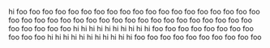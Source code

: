 hi
foo
foo
foo
foo
foo
foo
foo
foo
foo
foo
foo
foo
foo
foo
foo
foo
foo
foo
foo
foo
foo
foo
foo
foo
foo
foo
foo
foo
foo
foo
foo
foo
foo
foo
foo
foo
foo
foo
foo
foo
foo
foo
foo
hi
hi
hi
hi
hi
hi
hi
hi
hi
hi
foo
foo
foo
foo
foo
foo
foo
foo
foo
foo
foo
hi
hi
hi
hi
hi
hi
hi
hi
hi
hi
hi
foo
foo
foo
foo
foo
foo
foo
foo
foo
foo
